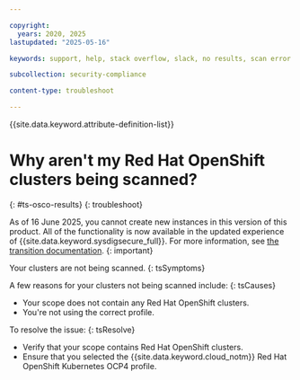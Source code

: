 ```yaml
---

copyright:
  years: 2020, 2025
lastupdated: "2025-05-16"

keywords: support, help, stack overflow, slack, no results, scan error

subcollection: security-compliance

content-type: troubleshoot

---
```


{{site.data.keyword.attribute-definition-list}}

# Why aren't my Red Hat OpenShift clusters being scanned?
{: #ts-osco-results}
{: troubleshoot} 

As of 16 June 2025, you cannot create new instances in this version of this product. All of the functionality is now available in the updated experience of {{site.data.keyword.sysdigsecure_full}}. For more information, see [the transition documentation](/docs/security-compliance?topic=security-compliance-scc-transition). 
{: important}


Your clusters are not being scanned.
{: tsSymptoms} 

A few reasons for your clusters not being scanned include:
{: tsCauses}

* Your scope does not contain any Red Hat OpenShift clusters.
* You're not using the correct profile. 

To resolve the issue:
{: tsResolve}

* Verify that your scope contains Red Hat OpenShift clusters.
* Ensure that you selected the {{site.data.keyword.cloud_notm}} Red Hat OpenShift Kubernetes OCP4 profile.
